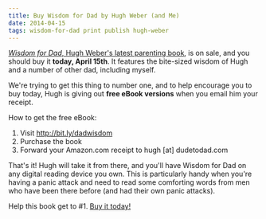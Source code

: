 ```yaml
---
title: Buy Wisdom for Dad by Hugh Weber (and Me)
date: 2014-04-15
tags: wisdom-for-dad print publish hugh-weber
---
```

<a href="http://bit.ly/dadwisdom" target="_blank"><em>Wisdom for Dad</em>, Hugh Weber's latest parenting book</a>, is on sale, and you should buy it <strong>today, April 15th</strong>. It features the bite-sized wisdom of Hugh and a number of other dad, including myself.

<!--more-->

We're trying to get this thing to number one, and to help encourage you to buy today, Hugh is giving out <strong>free eBook versions</strong> when you email him your receipt.

How to get the free eBook:
<ol>
	<li>Visit <a title="Wisdom for Dad: Advice for Dad In 140 Characters or Less" href="http://bit.ly/dadwisdom" target="_blank">http://bit.ly/dadwisdom</a></li>
	<li>Purchase the book</li>
	<li>Forward your Amazon.com receipt to hugh [at] dudetodad.com</li>
</ol>

That's it! Hugh will take it from there, and you'll have Wisdom for Dad on any digital reading device you own. This is particularly handy when you're having a panic attack and need to read some comforting words from men who have been there before (and had their own panic attacks).

Help this book get to #1. <a href="http://bit.ly/dadwisdom" target="_blank">Buy it today!</a>
